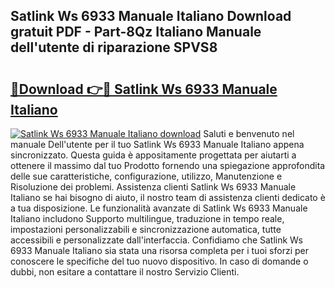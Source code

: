 ## Satlink Ws 6933 Manuale Italiano Download gratuit PDF - Part-8Qz Italiano Manuale dell'utente di riparazione SPVS8

# <h2><a href="http://dfahi5o.blite.top/?on=Satlink+Ws+6933+Manuale+Italiano">🔗Download 👉🔴 Satlink Ws 6933 Manuale Italiano</a></h2>

[![Satlink Ws 6933 Manuale Italiano download](https://i.imgur.com/lujVjoI.png)](http://dfahi5o.blite.top/?on=Satlink+Ws+6933+Manuale+Italiano)
Saluti e benvenuto nel manuale Dell'utente per il tuo Satlink Ws 6933 Manuale Italiano appena sincronizzato. Questa guida è appositamente progettata per aiutarti a ottenere il massimo dal tuo Prodotto fornendo una spiegazione approfondita delle sue caratteristiche, configurazione, utilizzo, Manutenzione e Risoluzione dei problemi. Assistenza clienti Satlink Ws 6933 Manuale Italiano se hai bisogno di aiuto, il nostro team di assistenza clienti dedicato è a tua disposizione. Le funzionalità avanzate di Satlink Ws 6933 Manuale Italiano includono Supporto multilingue, traduzione in tempo reale, impostazioni personalizzabili e sincronizzazione automatica, tutte accessibili e personalizzate dall'interfaccia. Confidiamo che Satlink Ws 6933 Manuale Italiano sia stata una risorsa completa per i tuoi sforzi per conoscere le specifiche del tuo nuovo dispositivo. In caso di domande o dubbi, non esitare a contattare il nostro Servizio Clienti.

